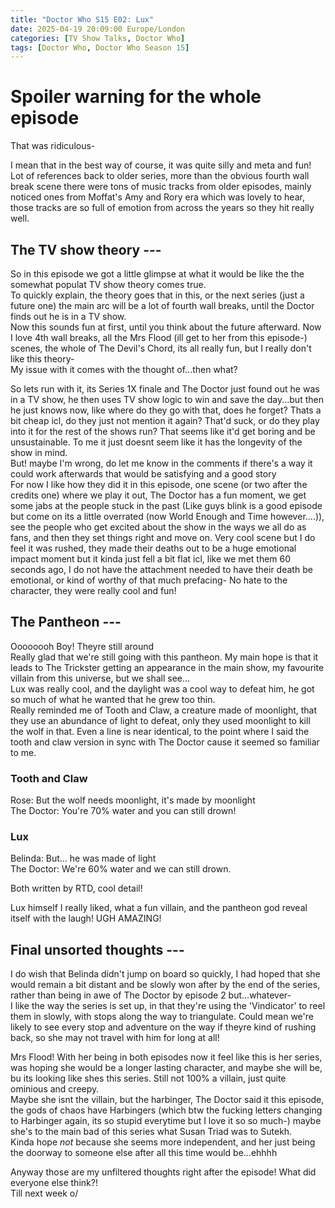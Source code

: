 ```yaml
---
title: "Doctor Who S15 E02: Lux"
date: 2025-04-19 20:09:00 Europe/London
categories: [TV Show Talks, Doctor Who]
tags: [Doctor Who, Doctor Who Season 15]
---
```


# Spoiler warning for the whole episode

That was ridiculous-

I mean that in the best way of course, it was quite silly and meta and fun!  
Lot of references back to older series, more than the obvious fourth wall break scene there were tons of music tracks from older episodes, mainly noticed ones from Moffat's Amy and Rory era which was lovely to hear, those tracks are so full of emotion from across the years so they hit really well.

## The TV show theory ---
So in this episode we got a little glimpse at what it would be like the the somewhat populat TV show theory comes true.  
To quickly explain, the theory goes that in this, or the next series (just a future one) the main arc will be a lot of fourth wall breaks, until the Doctor finds out he is in a TV show.  
Now this sounds fun at first, until you think about the future afterward. Now I love 4th wall breaks, all the Mrs Flood (ill get to her from this episode-) scenes, the whole of The Devil's Chord, its all really fun, but I really don't like this theory-  
My issue with it comes with the thought of...then what?  

So lets run with it, its Series 1X finale and The Doctor just found out he was in a TV show, he then uses TV show logic to win and save the day...but then he just knows now, like where do they go with that, does he forget? Thats a bit cheap icl, do they just not mention it again? That'd suck, or do they play into it for the rest of the shows run? That seems like it'd get boring and be unsustainable. To me it just doesnt seem like it has the longevity of the show in mind.  
But! maybe I'm wrong, do let me know in the comments if there's a way it could work afterwards that would be satisfying and a good story  
For now I like how they did it in this episode, one scene (or two after the credits one) where we play it out, The Doctor has a fun moment, we get some jabs at the people stuck in the past (Like guys blink is a good episode but come on its a little overrated (now World Enough and Time however....)), see the people who get excited about the show in the ways we all do as fans, and then they set things right and move on. Very cool scene but I do feel it was rushed, they made their deaths out to be a huge emotional impact moment but it kinda just fell a bit flat icl, like we met them 60 seconds ago, I do not have the attachment needed to have their death be emotional, or kind of worthy of that much prefacing- No hate to the character, they were really cool and fun!

## The Pantheon ---
Oooooooh Boy! Theyre still around  
Really glad that we're still going with this pantheon. My main hope is that it leads to The Trickster getting an appearance in the main show, my favourite villain from this universe, but we shall see...  
Lux was really cool, and the daylight was a cool way to defeat him, he got so much of what he wanted that he grew too thin.  
Really reminded me of Tooth and Claw, a creature made of moonlight, that they use an abundance of light to defeat, only they used moonlight to kill the wolf in that. Even a line is near identical, to the point where I said the tooth and claw version in sync with The Doctor cause it seemed so familiar to me.  

### Tooth and Claw
Rose: But the wolf needs moonlight, it's made by moonlight  
The Doctor: You're 70% water and you can still drown!  

### Lux
Belinda: But... he was made of light  
The Doctor: We're 60% water and we can still drown.  

Both written by RTD, cool detail!  

Lux himself I really liked, what a fun villain, and the pantheon god reveal itself with the laugh! UGH AMAZING!  

## Final unsorted thoughts ---

I do wish that Belinda didn't jump on board so quickly, I had hoped that she would remain a bit distant and be slowly won after by the end of the series, rather than being in awe of The Doctor by episode 2 but...whatever-  
I like the way the series is set up, in that they're using the 'Vindicator' to reel them in slowly, with stops along the way to triangulate. Could mean we're likely to see every stop and adventure on the way if theyre kind of rushing back, so she may not travel with him for long at all!  

Mrs Flood! With her being in both episodes now it feel like this is her series, was hoping she would be a longer lasting character, and maybe she will be, bu its looking like shes this series. Still not 100% a villain, just quite ominious and creepy.  
Maybe she isnt the villain, but the harbinger, The Doctor said it this episode, the gods of chaos have Harbingers (which btw the fucking letters changing to Harbinger again, its so stupid everytime but I love it so so much-) maybe she's to the main bad of this series what Susan Triad was to Sutekh.  
Kinda hope *not* because she seems more independent, and her just being the doorway to someone else after all this time would be...ehhhh  

Anyway those are my unfiltered thoughts right after the episode! What did everyone else think?!  
Till next week o/


            